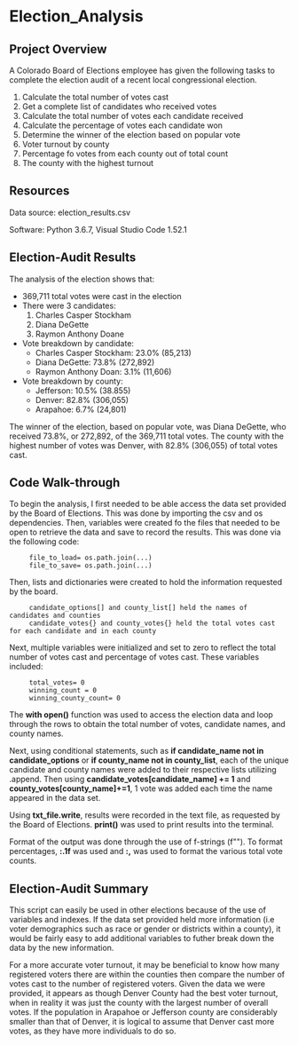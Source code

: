 # Election_Analysis
## Project Overview
A Colorado Board of Elections employee has given the following tasks to complete the election audit of a recent local congressional election.

1. Calculate the total number of votes cast
2. Get a complete list of candidates who received votes
3. Calculate the total number of votes each candidate received
4. Calculate the percentage of votes each candidate won
5. Determine the winner of the election based on popular vote
6. Voter turnout by county
7. Percentage fo votes from each county out of total count
8. The county with the highest turnout

## Resources
Data source: election_results.csv

Software: Python 3.6.7, Visual Studio Code 1.52.1

## Election-Audit Results
The analysis of the election shows that:
* 369,711 total votes were cast in the election
* There were 3 candidates:
    1. Charles Casper Stockham
    2. Diana DeGette
    3. Raymon Anthony Doane
* Vote breakdown by candidate:
    * Charles Casper Stockham: 23.0% (85,213)
    * Diana DeGette: 73.8% (272,892)
    * Raymon Anthony Doan: 3.1% (11,606)
* Vote breakdown by county:
    * Jefferson: 10.5% (38.855)
    * Denver: 82.8% (306,055)
    * Arapahoe: 6.7% (24,801)

The winner of the election, based on popular vote, was Diana DeGette, who received 73.8%, or 272,892, of the 369,711 total votes. The county with the highest number of votes was Denver, with 82.8% (306,055) of total votes cast. 

## Code Walk-through
To begin the analysis, I first needed to be able access the data set provided by the Board of Elections. This was done by importing the csv and os dependencies. Then, variables were created fo the files that needed to be open to retrieve the data and save to record the results. This was done via the following code:

         file_to_load= os.path.join(...)
         file_to_save= os.path.join(...)
Then, lists and dictionaries were created to hold the information requested by the board.

         candidate_options[] and county_list[] held the names of candidates and counties
         candidate_votes{} and county_votes{} held the total votes cast for each candidate and in each county

Next, multiple variables were initialized and set to zero to reflect the total number of votes cast and percentage of votes cast. These variables included:

         total_votes= 0
         winning_count = 0
         winning_county_count= 0

The **with open()** function was used to access the election data and loop through the rows to obtain the total number of votes, candidate names, and county names.

Next, using conditional statements, such as **if candidate_name not in candidate_options** or **if county_name not in county_list**, each of the unique candidate and county names were added to their respective lists utilizing .append. Then using **candidate_votes[candidate_name] += 1** and **county_votes[county_name]+=1**, 1 vote was added each time the name appeared in the data set.

Using **txt_file.write**, results were recorded in the text file, as requested by the Board of Elections. **print()** was used to print results into the terminal.

Format of the output was done through the use of f-strings (f""). To format percentages, **:.1f** was used and **:,** was used to format the various total vote counts.


## Election-Audit Summary
This script can easily be used in other elections because of the use of variables and indexes. If the data set provided held more information (i.e voter demographics such as race or gender or districts within a county), it would be fairly easy to add additional variables to futher break down the data by the new information.

For a more accurate voter turnout, it may be beneficial to know how many registered voters there are within the counties then compare the number of votes cast to the number of registered voters. Given the data we were provided, it appears as though Denver County had the best voter turnout, when in reality it was just the county with the largest number of overall votes. If the population in Arapahoe or Jefferson county are considerably smaller than that of Denver, it is logical to assume that Denver cast more votes, as they have more individuals to do so.
